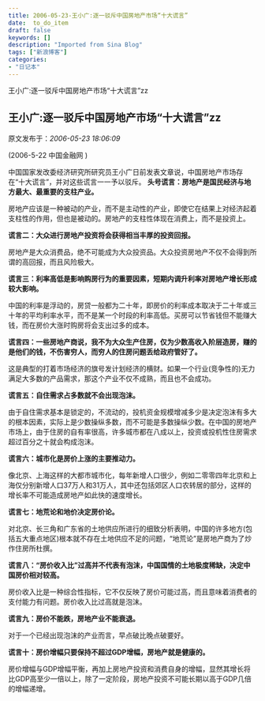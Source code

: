 ```yaml
---
title: 2006-05-23-王小广:逐一驳斥中国房地产市场“十大谎言”
date:  to_do_item
draft: false
keywords: []
description: "Imported from Sina Blog"
tags: ["新浪博客"]
categories: 
- "日记本"
---
```

王小广:逐一驳斥中国房地产市场“十大谎言”zz
## 王小广:逐一驳斥中国房地产市场“十大谎言”zz

原文发布于：*2006-05-23 18:06:09*

(2006-5-22  中国金融网 )

中国国家发改委经济研究所研究员王小广日前发表文章说，中国房地产市场存在“十大谎言”，并对这些谎言一一予以驳斥。
**头号谎言：房地产是国民经济与地方最大、最重要的支柱产业。**

房地产应该是一种被动的产业，而不是主动性的产业，即使它在结果上对经济起着支柱性的作用，但也是被动的。房地产的支柱性体现在消费上，而不是投资上。

**谎言二：大众进行房地产投资将会获得相当丰厚的投资回报。**

房地产是大众消费品，绝不可能成为大众投资品。大众投资房地产不仅不会得到所谓的高回报，而且风险极大。

**谎言三：利率高低是影响购房行为的重要因素，短期内调升利率对房地产增长形成较大影响。**

中国的利率是浮动的，房贷一般都为二十年，即房价的利率成本取决于二十年或三十年的平均利率水平，而不是某一个时段的利率高低。买房可以节省钱但不能赚大钱，而在房价大涨时购房将会支出过多的成本。

**谎言四：一些房地产商说，我不为大众生产住房，仅为少数高收入阶层造房，赚的是他们的钱，不伤害穷人，而穷人的住房问题丢给政府管好了。**

这是典型的打着市场经济的旗号发计划经济的横财。如果一个行业(竞争性的)无力满足大多数的产品需求，那这个产业不仅不成熟，而且也不会成功。

**谎言五：自住需求占多数就不会出现泡沫。**

由于自住需求基本是锁定的，不流动的，投机资金规模增减多少是决定泡沫有多大的根本因素，实际上是少数操纵多数，而不可能是多数操纵少数。在中国的房地产市场上，由于住房的自有率很高，许多城市都在八成以上，投资或投机性住房需求超过百分之十就会构成泡沫。

**谎言六：城市化是房价上涨的主要推动力。**

像北京、上海这样的大都市城市化，每年新增人口很少，例如二零零四年北京和上海仅分别新增人口37万人和31万人，其中还包括郊区人口农转居的部分，这样的增长率不可能造成房地产如此快的速度增长。

**谎言七：地荒论和地价决定房价论。**

对北京、长三角和广东省的土地供应所进行的细致分析表明，中国的许多地方(包括五大重点地区)根本就不存在土地供应不足的问题，“地荒论”是房地产商为了炒作住房所杜撰。

**谎言八：“房价收入比”过高并不代表有泡沫，中国国情的土地极度稀缺，决定中国房价相对较高。**

房价收入比是一种综合性指标，它不仅反映了房价可能过高，而且意味着消费者的支付能力有问题。房价收入比过高就是泡沫。

**谎言九：房价不能跌，房地产业不能衰退。**

对于一个已经出现泡沫的产业而言，早点破比晚点破要好。

**谎言十：房价增幅只要保持不超过GDP增幅，房地产就是健康的。**

房价增幅与GDP增幅平衡，再加上房地产投资和消费自身的增幅，显然其增长将比GDP高至少一倍以上，除了一定阶段，房地产投资不可能长期以高于GDP几倍的增幅递增。


